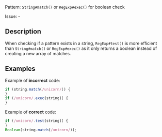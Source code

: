 Pattern: `String#match()` or `RegExp#exec()` for boolean check

Issue: -

## Description

When checking if a pattern exists in a string, `RegExp#test()` is more efficient than `String#match()` or `RegExp#exec()` as it only returns a boolean instead of creating a new array of matches.

## Examples

Example of **incorrect** code:
```javascript
if (string.match(/unicorn/)) {
}
if (/unicorn/.exec(string)) {
}
```

Example of **correct** code:
```javascript
if (/unicorn/.test(string)) {
}
Boolean(string.match(/unicorn/));
```